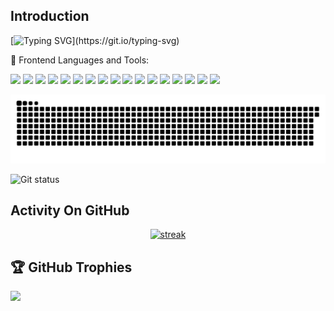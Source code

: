 ## Introduction

[![Typing SVG](https://readme-typing-svg.demolab.com?font=Fira+Code&pause=1000&color=C7F720&random=false&width=435&lines=Hi+%F0%9F%91%8B!;I+am+Akbarshoh+(akbar.webdev))](https://git.io/typing-svg)

🚀 Frontend Languages and Tools:

![](https://img.shields.io/badge/-HTML5-E34F26?logo=html5&logoColor=fff)
![](https://img.shields.io/badge/-CSS3-1572B6?logo=css3&logoColor=fff)
![](https://img.shields.io/badge/-JavaScript-F7DF1E?logo=javascript&logoColor=000)
![](https://img.shields.io/badge/-TypeScript-3178C6?logo=typescript&logoColor=fff)
![](https://img.shields.io/badge/-React-61DAFB?logo=react&logoColor=000)
![](https://img.shields.io/badge/-Next.js-000000?logo=next.js&logoColor=fff)
![](https://img.shields.io/badge/-Tailwind_CSS-06B6D4?logo=tailwind-css&logoColor=fff)
![](https://img.shields.io/badge/-Redux-764ABC?logo=redux&logoColor=fff)
![](https://img.shields.io/badge/-Material_UI-007FFF?logo=mui&logoColor=fff)
![](https://img.shields.io/badge/-Ant_Design-0170FE?logo=ant-design&logoColor=fff)
![](https://img.shields.io/badge/-Vue.js-4FC08D?logo=vue.js&logoColor=fff)
![](https://img.shields.io/badge/-Nuxt.js-00DC82?logo=nuxt.js&logoColor=fff)
![](https://img.shields.io/badge/-Pinia-F6C915?logo=pinia&logoColor=000)
![](https://img.shields.io/badge/-Vuex-35495E?logo=vue.js&logoColor=fff)
![](https://img.shields.io/badge/-Vue_Router-35495E?logo=vue.js&logoColor=fff)
![](https://img.shields.io/badge/-Vite-646CFF?logo=vite&logoColor=fff)
![](https://img.shields.io/badge/-i18n-26A69A?logo=google-translate&logoColor=fff)



![Git hub snake](https://raw.githubusercontent.com/theMir8/theMir8/9973dc63b67e2628603de8868cce7a069ff00873/github-contribution-grid-snake.svg)

![Git status](https://github-readme-stats.vercel.app/api?username=AkbarshohIlhomovich&count_private=true&show_icons=true&theme=radical)

## Activity On GitHub

<p align="center">
  <a href="https://github.com/AkbarshohIlhomovich">      
<img title="stats" alt="streak" src="https://github-readme-streak-stats.herokuapp.com/?user=AkbarshohIlhomovich&theme=dark&hide_border=true&stroke=f53b3b"/>
</a> 
</p>

## 🏆 GitHub Trophies

![](https://github-profile-trophy.vercel.app/?username=AkbarshohIlhomovich&theme=radical&no-frame=false&no-bg=false&margin-w=4)
